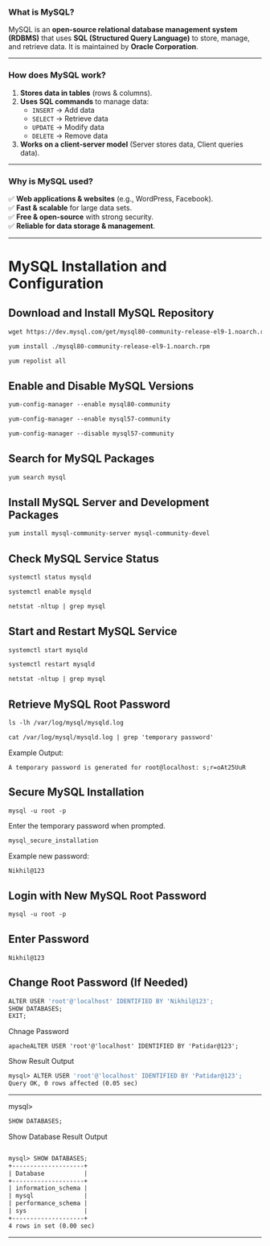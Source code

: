 ### **What is MySQL?**  
MySQL is an **open-source relational database management system (RDBMS)** that uses **SQL (Structured Query Language)** to store, manage, and retrieve data. It is maintained by **Oracle Corporation**.  

---

### **How does MySQL work?**  
1. **Stores data in tables** (rows & columns).  
2. **Uses SQL commands** to manage data:  
   - `INSERT` → Add data  
   - `SELECT` → Retrieve data  
   - `UPDATE` → Modify data  
   - `DELETE` → Remove data  
3. **Works on a client-server model** (Server stores data, Client queries data).  

---

### **Why is MySQL used?**  
✅ **Web applications & websites** (e.g., WordPress, Facebook).  
✅ **Fast & scalable** for large data sets.  
✅ **Free & open-source** with strong security.  
✅ **Reliable for data storage & management**.  

---

# MySQL Installation and Configuration

## Download and Install MySQL Repository
```apache
wget https://dev.mysql.com/get/mysql80-community-release-el9-1.noarch.rpm
```
```apache
yum install ./mysql80-community-release-el9-1.noarch.rpm
```
```apache
yum repolist all
```

## Enable and Disable MySQL Versions
```apache
yum-config-manager --enable mysql80-community
```
```apache
yum-config-manager --enable mysql57-community
```
```apache
yum-config-manager --disable mysql57-community
```

## Search for MySQL Packages
```apache
yum search mysql
```

## Install MySQL Server and Development Packages
```apache
yum install mysql-community-server mysql-community-devel
```

## Check MySQL Service Status
```apache
systemctl status mysqld
```
```apache
systemctl enable mysqld
```
```apache
netstat -nltup | grep mysql
```

## Start and Restart MySQL Service
```apache
systemctl start mysqld
```
```apache
systemctl restart mysqld
```
```apache
netstat -nltup | grep mysql
```

## Retrieve MySQL Root Password
```apache
ls -lh /var/log/mysql/mysqld.log
```
```apache
cat /var/log/mysql/mysqld.log | grep 'temporary password'
```
Example Output:
```
A temporary password is generated for root@localhost: s;r=oAt25UuR
```

## Secure MySQL Installation
```apache
mysql -u root -p
```
Enter the temporary password when prompted.
```apache
mysql_secure_installation
```
Example new password:
```
Nikhil@123
```

## Login with New MySQL Root Password
```apache
mysql -u root -p
```
## Enter Password
```
Nikhil@123
```
## Change Root Password (If Needed)
```apache
ALTER USER 'root'@'localhost' IDENTIFIED BY 'Nikhil@123';
SHOW DATABASES;
EXIT;
```
Chnage Password
```
apacheALTER USER 'root'@'localhost' IDENTIFIED BY 'Patidar@123';
```
Show Result Output

```apache
mysql> ALTER USER 'root'@'localhost' IDENTIFIED BY 'Patidar@123';
Query OK, 0 rows affected (0.05 sec)
```
---

mysql>
```apache
SHOW DATABASES;
```
Show Database Result Output

```apache

mysql> SHOW DATABASES;
+--------------------+
| Database           |
+--------------------+
| information_schema |
| mysql              |
| performance_schema |
| sys                |
+--------------------+
4 rows in set (0.00 sec)
```
---
